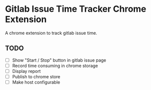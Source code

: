 # Gitlab Issue Time Tracker Chrome Extension

A chrome extension to track gitlab issue time.

## TODO

- [ ] Show "Start / Stop" button in gitlab issue page
- [ ] Record time consuming in chrome storage
- [ ] Display report
- [ ] Publish to chrome store
- [ ] Make host configurable
